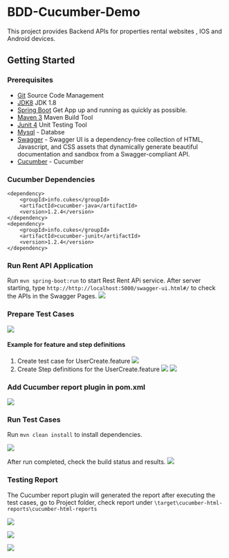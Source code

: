 # BDD-Cucumber-Demo

This project provides Backend APIs for properties rental websites , IOS and Android devices.

## Getting Started

### Prerequisites

- [Git](https://git-scm.com/) Source Code Management
- [JDK8](http://www.oracle.com/technetwork/java/javase/downloads/jdk8-downloads-2133151.html) JDK 1.8
- [Spring Boot](http://projects.spring.io/spring-boot/) Get App up and running as quickly as possible.
- [Maven 3](https://maven.apache.org/download.cgi) Maven Build Tool
- [Junit 4](http://junit.org/junit4/) Unit Testing Tool
- [Mysql](https://www.mysql.com/) - Databse
- [Swagger](http://swagger.io/swagger-ui/) - Swagger UI is a dependency-free collection of HTML, Javascript, and CSS assets that dynamically generate beautiful documentation and sandbox from a Swagger-compliant API.
- [Cucumber](https://www.mysql.com/) - Cucumber
 
### Cucumber Dependencies
    <dependency>
		<groupId>info.cukes</groupId>
		<artifactId>cucumber-java</artifactId>
		<version>1.2.4</version>
	</dependency>
    <dependency>
		<groupId>info.cukes</groupId>
		<artifactId>cucumber-junit</artifactId>
		<version>1.2.4</version>
	</dependency>

### Run Rent API Application

Run `mvn spring-boot:run` to start Rest Rent APi service. After server starting, type `http://http://localhost:5000/swagger-ui.html#/` to check the APIs in the Swagger Pages.
![](https://raw.githubusercontent.com/lilliancheng2012/lilliancheng2012.github.io/master/public/img/posts/22-11-16/Start%20Swagger.PNG)


### Prepare Test Cases

![](https://raw.githubusercontent.com/lilliancheng2012/lilliancheng2012.github.io/master/public/img/posts/22-11-16/testcase.PNG)

#### Example for feature and step definitions

1. Create test case for UserCreate.feature
![](https://raw.githubusercontent.com/lilliancheng2012/lilliancheng2012.github.io/master/public/img/posts/22-11-16/Cucumber%20feature.PNG)
2. Create Step definitions for the UserCreate.feature
![](https://raw.githubusercontent.com/lilliancheng2012/lilliancheng2012.github.io/master/public/img/posts/22-11-16/StepDefinition.png)
![](https://raw.githubusercontent.com/lilliancheng2012/lilliancheng2012.github.io/master/public/img/posts/22-11-16/StepDefinitions1.PNG)

### Add Cucumber report plugin in pom.xml

![](https://raw.githubusercontent.com/lilliancheng2012/lilliancheng2012.github.io/master/public/img/posts/22-11-16/Add%20cucumber%20report%20plugin.PNG)

### Run Test Cases
Run `mvn clean install` to install dependencies.

![](https://raw.githubusercontent.com/lilliancheng2012/lilliancheng2012.github.io/master/public/img/posts/22-11-16/run%20test%20case.png)

After run completed, check the build status and results.
![](https://raw.githubusercontent.com/lilliancheng2012/lilliancheng2012.github.io/master/public/img/posts/22-11-16/check%20status.png)

### Testing Report

The Cucumber report plugin will generated the report after executing the test cases, go to Project folder, check report under `\target\cucumber-html-reports\cucumber-html-reports`

![](https://raw.githubusercontent.com/lilliancheng2012/lilliancheng2012.github.io/master/public/img/posts/22-11-16/Overview%20feature%20reports.png)

![](https://raw.githubusercontent.com/lilliancheng2012/lilliancheng2012.github.io/master/public/img/posts/22-11-16/status%20of%20all%20features.png)

![](https://raw.githubusercontent.com/lilliancheng2012/lilliancheng2012.github.io/master/public/img/posts/22-11-16/view%20report%20for%20one%20feature.PNG)